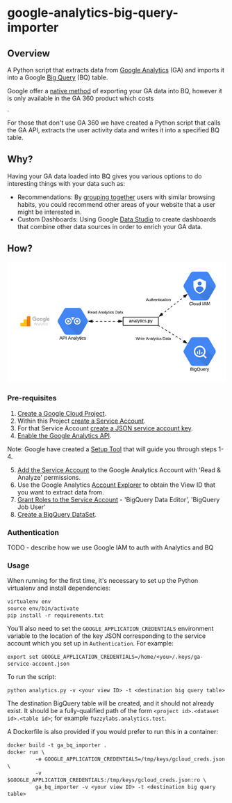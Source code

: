 # google-analytics-big-query-importer

## Overview

A Python script that extracts data from [Google Analytics](https://analytics.google.com/analytics/web/provision/?authuser=0#/provision) (GA) and imports it into a Google [Big Query](https://cloud.google.com/bigquery/) (BQ) table.

Google offer a [native method](https://support.google.com/analytics/answer/3416092) of exporting your GA data into BQ, however it is only available in the GA 360 product which costs $$$$.

For those that don't use GA 360 we have created a Python script that calls the GA API, extracts the user activity data and writes it into a specified BQ table.

## Why?

Having your GA data loaded into BQ gives you various options to do interesting things with your data such as:

* Recommendations: By [grouping together](https://cloud.google.com/bigquery-ml/docs/kmeans-tutorial) users with similar browsing habits, you could recommend other areas of your website that a user might be interested in.
* Custom Dashboards: Using Google [Data Studio](https://datastudio.google.com) to create dashboards that combine other data sources in order to enrich your GA data.

## How?

![High Level Architecture](ga_bq_highlevel.png)

### Pre-requisites

1. [Create a Google Cloud Project](https://cloud.google.com/resource-manager/docs/creating-managing-projects).
2. Within this Project [create a Service Account](https://cloud.google.com/iam/docs/creating-managing-service-accounts).
3. For that Service Account [create a JSON service account key](https://cloud.google.com/iam/docs/creating-managing-service-account-keys#creating_service_account_keys).
4. [Enable the Google Analytics API](https://developers.google.com/analytics/devguides/config/mgmt/v3/authorization).

Note: Google have created a [Setup Tool](https://console.developers.google.com/start/api?id=analyticsreporting.googleapis.com&credential=client_key) that will guide you through steps 1-4.

5. [Add the Service Account](https://support.google.com/analytics/answer/1009702) to the Google Analytics Account with 'Read & Analyze' permissions.
6. Use the Google Analytics [Account Explorer](https://ga-dev-tools.appspot.com/account-explorer/) to obtain the View ID that you want to extract data from.
7. [Grant Roles to the Service Account](https://cloud.google.com/iam/docs/granting-roles-to-service-accounts) - 'BigQuery Data Editor', 'BigQuery Job User'
8. [Create a BigQuery DataSet](https://cloud.google.com/bigquery/docs/datasets).

### Authentication

TODO - describe how we use Google IAM to auth with Analytics and BQ

### Usage

When running for the first time, it's necessary to set up the Python virtualenv and install dependencies:

```
virtualenv env
source env/bin/activate
pip install -r requirements.txt
```

You'll also need to set the `GOOGLE_APPLICATION_CREDENTIALS` environment variable to the location of the key JSON corresponding to the service account which you set up in `Authentication`. For example:

```
export set GOOGLE_APPLICATION_CREDENTIALS=/home/<you>/.keys/ga-service-account.json
```

To run the script:

```
python analytics.py -v <your view ID> -t <destination big query table>
```

The destination BigQuery table will be created, and it should not already exist. It should be a fully-qualified path of the form `<project id>.<dataset id>.<table id>`; for example `fuzzylabs.analytics.test`.

A Dockerfile is also provided if you would prefer to run this in a container:

```
docker build -t ga_bq_importer .
docker run \
         -e GOOGLE_APPLICATION_CREDENTIALS=/tmp/keys/gcloud_creds.json \
         -v $GOOGLE_APPLICATION_CREDENTIALS:/tmp/keys/gcloud_creds.json:ro \
         ga_bq_importer -v <your view ID> -t <destination big query table>
```
